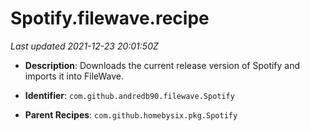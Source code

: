 # Spotify.filewave.recipe

_Last updated 2021-12-23 20:01:50Z_

- **Description**: Downloads the current release version of Spotify and imports it into FileWave.

- **Identifier**: `com.github.andredb90.filewave.Spotify`

- **Parent Recipes**: `com.github.homebysix.pkg.Spotify`
